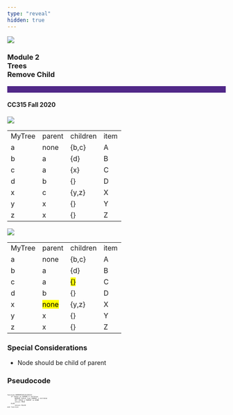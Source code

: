 ```yaml
---
type: "reveal"
hidden: true
---
```


<section>
<img class="stretch plain" src="/images/core-logo-on-white.png">
<h3> Module 2 <br> Trees <br> Remove Child</h3>
<hr style="height:15px;color:512888;background-color:512888;">
<h4>CC315 Fall 2020</h4>
</section>

<section>
<img class="stretch plain" src="/images/315_add_child2.svg">
</section>

<section>
<table>
<tr><td> MyTree </td><td> parent </td><td> children </td><td> item </td></tr>
<tr><td> a </td><td> none </td><td> {b,c} </td><td> A </td></tr>
<tr><td> b </td><td> a </td><td> {d} </td><td> B </td></tr>
<tr><td> c </td><td> a </td><td> {x} </td><td> C </td></tr>
<tr><td> d </td><td> b </td><td> {} </td><td> D </td></tr>
<tr><td> x </td><td> c </td><td> {y,z} </td><td> X </td></tr>
<tr><td> y </td><td> x </td><td> {} </td><td> Y </td></tr>
<tr><td> z </td><td> x </td><td> {} </td><td> Z </td></tr>
</table>
</section>

<section>
<img class="stretch plain" src="/images/315_add_child1.svg">
</section>

<section>
<table>
<tr><td> MyTree </td><td> parent </td><td> children </td><td> item </td></tr>
<tr><td> a </td><td> none </td><td> {b,c} </td><td> A </td></tr>
<tr><td> b </td><td> a </td><td> {d} </td><td> B </td></tr>
<tr><td> c </td><td> a </td><td> <mark>{}</mark> </td><td> C </td></tr>
<tr><td> d </td><td> b </td><td> {} </td><td> D </td></tr>
<tr><td> x </td><td> <mark>none</mark> </td><td> {y,z} </td><td> X </td></tr>
<tr><td> y </td><td> x </td><td> {} </td><td> Y </td></tr>
<tr><td> z </td><td> x </td><td> {} </td><td> Z </td></tr>
</table>
</section>

<section>
<h3>Special Considerations</h3>
<ul>
<li>Node should be child of parent</li>
</ul>
</section>

<section>
<h3>Pseudocode</h3>
<pre class="" style="font-size: .3em;width: 600"><code class="python">
function REMOVECHILD(CHILD)
    IF CHILD in PARENT`S children
        REMOVE CHILD from PARENT`s children
        SET CHILD`s PARENT to NONE
        return TRUE
    ELSE
        return FALSE
end function
 </code></pre>
</section>